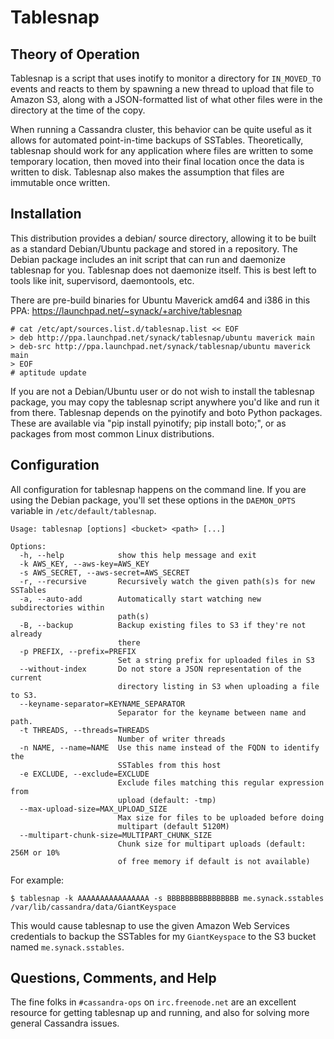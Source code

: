 Tablesnap
=========

Theory of Operation
-------------------

Tablesnap is a script that uses inotify to monitor a directory for `IN_MOVED_TO`
events and reacts to them by spawning a new thread to upload that file to
Amazon S3, along with a JSON-formatted list of what other files were in the
directory at the time of the copy.

When running a Cassandra cluster, this behavior can be quite useful as it
allows for automated point-in-time backups of SSTables. Theoretically,
tablesnap should work for any application where files are written to some
temporary location, then moved into their final location once the data is
written to disk. Tablesnap also makes the assumption that files are immutable
once written.

Installation
------------

This distribution provides a debian/ source directory, allowing it to be built
as a standard Debian/Ubuntu package and stored in a repository. The Debian
package includes an init script that can run and daemonize tablesnap for you.
Tablesnap does not daemonize itself. This is best left to tools like
init, supervisord, daemontools, etc.

There are pre-build binaries for Ubuntu Maverick amd64 and i386 in this PPA:
<https://launchpad.net/~synack/+archive/tablesnap>

	# cat /etc/apt/sources.list.d/tablesnap.list << EOF
	> deb http://ppa.launchpad.net/synack/tablesnap/ubuntu maverick main
	> deb-src http://ppa.launchpad.net/synack/tablesnap/ubuntu maverick main
	> EOF
	# aptitude update

If you are not a Debian/Ubuntu user or do not wish to install the tablesnap
package, you may copy the tablesnap script anywhere you'd like and run it from
there. Tablesnap depends on the pyinotify and boto Python packages. These are
available via "pip install pyinotify; pip install boto;", or as packages from
most common Linux distributions.

Configuration
-------------

All configuration for tablesnap happens on the command line. If you are using
the Debian package, you'll set these options in the `DAEMON_OPTS` variable in
`/etc/default/tablesnap`.

    Usage: tablesnap [options] <bucket> <path> [...]

    Options:
      -h, --help            show this help message and exit
      -k AWS_KEY, --aws-key=AWS_KEY
      -s AWS_SECRET, --aws-secret=AWS_SECRET
      -r, --recursive       Recursively watch the given path(s)s for new SSTables
      -a, --auto-add        Automatically start watching new subdirectories within
                            path(s)
      -B, --backup          Backup existing files to S3 if they're not already
                            there
      -p PREFIX, --prefix=PREFIX
                            Set a string prefix for uploaded files in S3
      --without-index       Do not store a JSON representation of the current
                            directory listing in S3 when uploading a file to S3.
      --keyname-separator=KEYNAME_SEPARATOR
                            Separator for the keyname between name and path.
      -t THREADS, --threads=THREADS
                            Number of writer threads
      -n NAME, --name=NAME  Use this name instead of the FQDN to identify the
                            SSTables from this host
      -e EXCLUDE, --exclude=EXCLUDE
                            Exclude files matching this regular expression from
                            upload (default: -tmp)
      --max-upload-size=MAX_UPLOAD_SIZE
                            Max size for files to be uploaded before doing
                            multipart (default 5120M)
      --multipart-chunk-size=MULTIPART_CHUNK_SIZE
                            Chunk size for multipart uploads (default: 256M or 10%
                            of free memory if default is not available)

For example:

	$ tablesnap -k AAAAAAAAAAAAAAAA -s BBBBBBBBBBBBBBBB me.synack.sstables /var/lib/cassandra/data/GiantKeyspace

This would cause tablesnap to use the given Amazon Web Services credentials to
backup the SSTables for my `GiantKeyspace` to the S3 bucket named
`me.synack.sstables`.

Questions, Comments, and Help
-----------------------------
The fine folks in `#cassandra-ops` on `irc.freenode.net` are an excellent
resource for getting tablesnap up and running, and also for solving more
general Cassandra issues.
